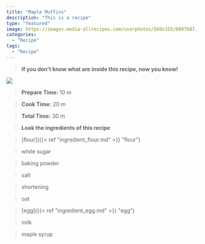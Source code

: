 ```yaml
---
title: "Maple Muffins"
description: "This is a recipe"
type: "featured"
image: https://images.media-allrecipes.com/userphotos/560x315/6097687.jpg
categories: 
  - "Recipe"
tags: 
  - "Recipe"
---
```



>**If you don't know what are inside this recipe, now you know!**

![](../images/Recipes-Banner.jpg)
> **Prepare Time:** 10 m


> **Cook Time:** 20 m


> **Total Time:** 30 m

> **Look the ingredients of this recipe**

> [flour]({{< ref "ingredient_flour.md" >}} "flour")

> white sugar

> baking powder

> salt

> shortening

> oat

> [egg]({{< ref "ingredient_egg.md" >}} "egg")

> milk

> maple syrup

